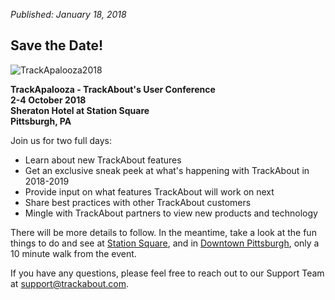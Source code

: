 *Published: January 18, 2018*
## Save the Date!

![TrackApalooza2018](https://static.trackabout.com/trackabout/TrackApaloozaSaveTheDate.jpg)

<strong>TrackApalooza - TrackAbout's User Conference<br>
2-4 October 2018<br>
Sheraton Hotel at Station Square<br>
Pittsburgh, PA<br></strong>

Join us for two full days:

* Learn about new TrackAbout features 
* Get an exclusive sneak peek at what's happening with TrackAbout in 2018-2019
* Provide input on what features TrackAbout will work on next
* Share best practices with other TrackAbout customers
* Mingle with TrackAbout partners to view new products and technology

There will be more details to follow.  In the meantime, take a look at the fun things to do and see at [Station Square](https://www.stationsquare.com/), and in [Downtown Pittsburgh](http://downtownpittsburgh.com/visit/), only a 10 minute walk from the event. 

If you have any questions, please feel free to reach out to our Support Team at [support@trackabout.com](mailto:support@trackabout.com).
